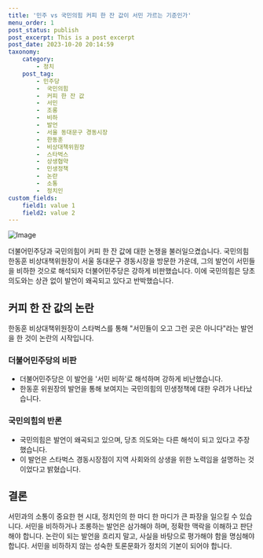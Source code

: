```yaml
---
title: '민주 vs 국민의힘 커피 한 잔 값이 서민 가르는 기준인가'
menu_order: 1
post_status: publish
post_excerpt: This is a post excerpt
post_date: 2023-10-20 20:14:59
taxonomy:
    category:
        - 정치
    post_tag:
        - 민주당
        -  국민의힘
        -  커피 한 잔 값
        -  서민
        -  조롱
        -  비하
        -  발언
        -  서울 동대문구 경동시장
        -  한동훈
        -  비상대책위원장
        -  스타벅스
        -  상생협약
        -  민생정책
        -  논란
        -  소통
        -  정치인
custom_fields:
    field1: value 1
    field2: value 2
---
```


![Image](https://imgnews.pstatic.net/image/001/2024/02/06/PYH2024020513460001300_P4_20240206170623384.jpg?type=w647)


더불어민주당과 국민의힘이 커피 한 잔 값에 대한 논쟁을 불러일으켰습니다. 국민의힘 한동훈 비상대책위원장이 서울 동대문구 경동시장을 방문한 가운데, 그의 발언이 서민들을 비하한 것으로 해석되자 더불어민주당은 강하게 비판했습니다. 이에 국민의힘은 당초 의도와는 상관 없이 발언이 왜곡되고 있다고 반박했습니다.

## 커피 한 잔 값의 논란
한동훈 비상대책위원장이 스타벅스를 통해 "서민들이 오고 그런 곳은 아니다"라는 발언을 한 것이 논란의 시작입니다.

### 더불어민주당의 비판
- 더불어민주당은 이 발언을 '서민 비하'로 해석하며 강하게 비난했습니다.
- 한동훈 위원장의 발언을 통해 보여지는 국민의힘의 민생정책에 대한 우려가 나타났습니다.

### 국민의힘의 반론
- 국민의힘은 발언이 왜곡되고 있으며, 당초 의도와는 다른 해석이 되고 있다고 주장했습니다.
- 이 발언은 스타벅스 경동시장점이 지역 사회와의 상생을 위한 노력임을 설명하는 것이었다고 밝혔습니다.

## 결론
서민과의 소통이 중요한 현 시대, 정치인의 한 마디 한 마디가 큰 파장을 일으킬 수 있습니다. 서민을 비하하거나 조롱하는 발언은 삼가해야 하며, 정확한 맥락을 이해하고 판단해야 합니다. 논란이 되는 발언을 흐리지 말고, 사실을 바탕으로 평가해야 함을 명심해야 합니다. 서민을 비하하지 않는 성숙한 토론문화가 정치의 기본이 되어야 합니다.

